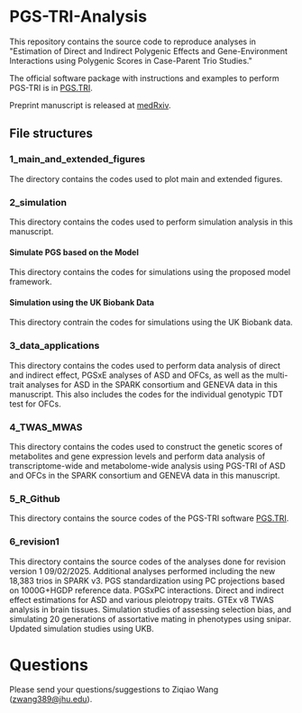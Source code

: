 # PGS-TRI-Analysis

This repository contains the source code to reproduce analyses in "Estimation of Direct and Indirect Polygenic Effects and Gene-Environment Interactions using Polygenic Scores in Case-Parent Trio Studies."

The official software package with instructions and examples to perform PGS-TRI is in [PGS.TRI](https://ziqiaow.github.io/PGS.TRI/).

Preprint manuscript is released at [medRxiv](https://www.medrxiv.org/content/10.1101/2024.10.08.24315066v1). 

## File structures

### 1_main_and_extended_figures
The directory contains the codes used to plot main and extended figures.

### 2_simulation
This directory contains the codes used to perform simulation analysis in this manuscript.
#### Simulate PGS based on the Model
This directory contains the codes for simulations using the proposed model framework.
#### Simulation using the UK Biobank Data
This directory contrain the codes for simulations using the UK Biobank data.

### 3_data_applications
This directory contains the codes used to perform data analysis of direct and indirect effect, PGSxE analyses of ASD and OFCs, as well as the multi-trait analyses for ASD in the SPARK consortium and GENEVA data in this manuscript. This also includes the codes for the individual genotypic TDT test for OFCs.

### 4_TWAS_MWAS
This directory contains the codes used to construct the genetic scores of metabolites and gene expression levels and perform data analysis of transcriptome-wide and metabolome-wide analysis using PGS-TRI of ASD and OFCs in the SPARK consortium and GENEVA data in this manuscript.

### 5_R_Github
This directory contains the source codes of the PGS-TRI software [PGS.TRI](https://github.com/ziqiaow/PGS.TRI/tree/main).

### 6_revision1
This directory contains the source codes of the analyses done for revision version 1 09/02/2025. Additional analyses performed including the new 18,383 trios in SPARK v3. PGS standardization using PC projections based on 1000G+HGDP reference data. PGSxPC interactions. Direct and indirect effect estimations for ASD and various pleiotropy traits. GTEx v8 TWAS analysis in brain tissues. Simulation studies of assessing selection bias, and simulating 20 generations of assortative mating in phenotypes using snipar. Updated simulation studies using UKB.

# Questions
Please send your questions/suggestions to Ziqiao Wang (zwang389@jhu.edu).
